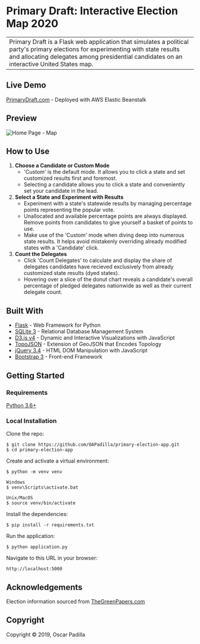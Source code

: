 # Primary Draft: Interactive Election Map 2020
<table>
<tr>
<td>
Primary Draft is a Flask web application that simulates a political party's primary elections for experimenting 
with state results and allocating delegates among presidential candidates on an interactive United States map.
</td>
</tr>
</table>

## Live Demo
[PrimaryDraft.com](http://www.PrimaryDraft.com) - Deployed with AWS Elastic Beanstalk

## Preview
![Home Page - Map](https://i.imgur.com/mr8QX4T.png)

## How to Use
<ol type="1">
					<li><strong>Choose a Candidate or Custom Mode</strong>
						<ul>
							<li>'Custom' is the default mode. It allows you to click a
								state and set customized results first and foremost.</li>
							<li>Selecting a candidate allows you to click a state and
								conveniently set your candidate in the lead.</li>
						</ul>
					</li>
					<li><strong>Select a State and Experiment with Results</strong>
						<ul>
							<li>Experiment with a state's statewide results by managing
								percentage points representing the popular vote.</li>
							<li>Unallocated and available percentage points are always
								displayed. Remove points from candidates to give yourself
								a basket of points to use.</li>
							<li>Make use of the 'Custom' mode when diving deep into numerous
								state results. It helps avoid mistakenly overriding already
								modified states with a 'Candidate' click.</li>
						</ul>
					</li>
					<li><strong>Count the Delegates</strong>
						<ul>
							<li>Click 'Count Delegates' to calculate and display the share of
								delegates candidates have recieved exclusively from already customized
								state results (dyed states).</li>
							<li>Hovering over a slice of the donut chart reveals a candidate's overall
								percentage of pledged delegates nationwide as well as their current
								delegate count.</li>
						</ul>
					</li>
				</ol>

## Built With
* [Flask](http://flask.pocoo.org/) - Web Framework for Python
* [SQLite 3](https://www.sqlite.org/index.html) - Relational Database Management System
* [D3.js v4](https://d3js.org/) - Dynamic and Interactive Visualizations with JavaScript
* [TopoJSON](https://github.com/topojson) - Extension of GeoJSON that Encodes Topology
* [jQuery 3.4](https://jquery.com/) - HTML DOM Manipulation with JavaScript
* [Bootstrap 3](https://getbootstrap.com/) - Front-end Framework

## Getting Started

### Requirements
[Python 3.6+](https://www.python.org/)

### Local Installation
Clone the repo:
```
$ git clone https://github.com/OAPadilla/primary-election-app.git
$ cd primary-election-app
```
Create and activate a virtual environment:
```
$ python -m venv venv

Windows
$ venv\Scripts\activate.bat

Unix/MacOS
$ source venv/bin/activate
```
Install the dependencies:
```
$ pip install -r requirements.txt
```
Run the application:
```
$ python application.py
```
Navigate to this URL in your browser:
```
http://localhost:5000
```

## Acknowledgements
Election information sourced from [TheGreenPapers.com](https://www.TheGreenPapers.com)

## Copyright
Copyright © 2019, Oscar Padilla
